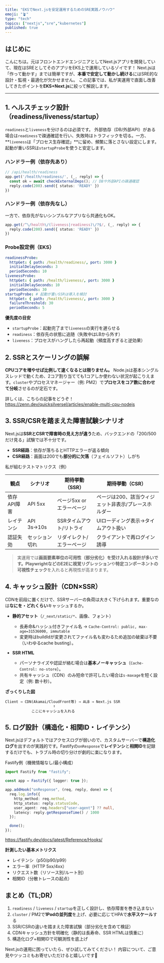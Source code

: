 ```yaml
---
title: "EKSでNext.jsを安定運用するためのSRE実践ノウハウ"
emoji: "🪴"
type: "tech"
topics: ["nextjs","sre","kubernetes"]
published: true
---
```


## はじめに

こんにちは。元はフロントエンドエンジニアとしてNext.jsアプリを開発していて、現在はSREとしてそのアプリをEKS上で運用しているゾイです！
Next.jsは「作って動かす」までは簡単ですが、**本番で安定して動かし続ける**にはSRE的な設計・監視・最適化が欠かせません。
この記事では、私が実運用で直面し改善してきたポイントを**EKS+Next.js**に絞って解説します。

---


## 1. ヘルスチェック設計（readiness/liveness/startup）

`readiness`と`liveness`を分けるのは必須です。
外部依存（DB/外部API）がある場合は`readiness`で疎通確認を行い、失敗時はトラフィックを切る。一方、**`liveness`は「プロセス生存確認」**に留め、頻繁に落とさない設定にします。起動が重いSSRは`startupProbe`を使うと安定します。

### ハンドラー例（依存先あり）

```ts
// /api/health/readiness
app.get('/health/readiness/', (_, reply) => {
  const ok = await checkExternalDeps(); // DBや外部APIの疎通確認
  reply.code(200).send({ status: 'READY' })
})
```

### ハンドラー例（依存先なし）

一方で、依存先がないシンプルなアプリなら共通化もOK。

```ts
app.get(/^\/health\/(liveness|readiness)\/?$/, (_, reply) => {
  reply.code(200).send({ status: 'READY' })
})
```

### Probe設定例（EKS）

```yaml
readinessProbe:
  httpGet: { path: /health/readiness/, port: 3000 }
  initialDelaySeconds: 3
  periodSeconds: 10
livenessProbe:
  httpGet: { path: /health/liveness/, port: 3000 }
  initialDelaySeconds: 10
  periodSeconds: 30
startupProbe: # 起動が重いSSRは導入を検討
  httpGet: { path: /health/liveness/, port: 3000 }
  failureThreshold: 30
  periodSeconds: 5
```

**優先度の目安**

- `startupProbe`：起動完了まで`liveness`の実行を遅らせる
- `readiness`：依存先の状態に追随（失敗中はLBから外す）
- `liveness`：プロセスがハングしたら再起動（頻度高すぎると逆効果）


## 2. SSRとスケーリングの誤解

**CPUコアを増やせば比例して速くなるとは限りません。**
Node.jsは基本シングルスレッドで動くため、2コア割り当てても1コアしか使わない状況が起こりえます。`cluster`やプロセスマネージャー（例: PM2）で**プロセスをコア数に合わせて分岐**させるのが定石です。

詳しくは、こちらの記事をどうぞ！
https://zenn.dev/quicksilversel/articles/enable-multi-cpu-nodejs

## 3. SSR/CSRを踏まえた障害試験シナリオ

Next.jsは**SSRとCSRで障害時の見え方が違う**ため、バックエンドの「200/500だけ見る」試験では不十分です。

- **SSR経路**：依存が落ちるとHTTPエラーが返る傾向
- **CSR経路**：画面は200でも**部分的に欠落**（フェイルソフト）しがち

私が組むテストマトリクス（例）

| 観点         | シナリオ       | 期待挙動（SSR）                     | 期待挙動（CSR）                                       |
|--------------|---------------|--------------------------------------|-------------------------------------------------------|
| 依存API障害  | API 5xx       | ページ5xx or エラーページ            | ページは200、該当ウィジェット非表示/プレースホルダー |
| レイテンシ    | API 3s→10s    | SSRタイムアウト/リトライ             | UIローディング表示→タイムアウト扱い                  |
| 認証失効      | セッション切れ | リダイレクト/エラーページ            | クライアントで再ログイン誘導                          |

> 実運用では**画面要素単位の可用性（部分劣化）**を受け入れる設計が多いです。PlaywrightなどのE2Eに**視覚リグレッション**や**特定コンポーネントの可視性チェック**を入れると再現性が高まります。

## 4. キャッシュ設計（CDN×SSR）

CDNを前段に置くだけで、SSRサーバーの負荷は大きく下げられます。重要なのは**なにを・どれくらい**キャッシュするか。

- **静的アセット**（`/_next/static/*`、画像、フォント）
  - 長寿命&ハッシュ付きファイル名 → `Cache-Control: public, max-age=31536000, immutable`
  - 変更時はbuildIdが変更されてファイル名も変わるため追加の破棄は不要（いわゆるcache busting）。

- **SSR HTML**  
  - パーソナライズや認証が絡む場合は**基本ノーキャッシュ**（`Cache-Control: no-store`）。
  - 共有キャッシュ（CDN）のみ短命で許可したい場合は`s-maxage`を短く設定（例: 数十秒）。

**ざっくりした図**

```text
Client → CDN(Akamai/CloudFront等) → ALB → Next.js SSR
                      ↑
            ここにキャッシュを入れる
```

## 5. ログ設計（構造化・相関ID・レイテンシ）

Next.jsはデフォルトではアクセスログが弱いので、カスタムサーバーで**構造化ログ**を出すのが実践的です。Fastifyの`onResponse`で**レイテンシ**と**相関ID**を記録するだけでも、トラブル時の切り分けが劇的に楽になります。


Fastify例（機微情報なし/最小構成）

```ts
import Fastify from "fastify";

const app = Fastify({ logger: true });

app.addHook("onResponse", (req, reply, done) => {
  req.log.info({
    http_method: req.method,
    http_status: reply.statusCode,
    user_agent: req.headers["user-agent"] ?? null,
    latency: reply.getResponseTime() / 1000
  });

  done();
});
```

https://fastify.dev/docs/latest/Reference/Hooks/


**計測したい基本メトリクス**

- レイテンシ（p50/p90/p99）
- エラー率（HTTP 5xx/4xx）
- リクエスト数（リソース別/ルート別）
- 相関ID（分散トレースの起点）

## まとめ（TL;DR）

1. `readiness` / `liveness` / `startup`を正しく設計し、依存障害を巻き込まない
2. `cluster` / PM2で**1Podの並列度**を上げ、必要に応じてHPAで**水平スケール**する
3. SSR/CSRの違いを踏まえた障害試験（部分劣化を含めて検証）
4. CDNキャッシュ方針を明確化（静的は長寿命、SSR HTMLは慎重に）
5. 構造化ログ+相関IDで可観測性を底上げ

Next.jsの運用に困っていたら、ぜひ試してみてください！
内容について、ご意見やツッコミもお寄せいただけると嬉しいです🥰
